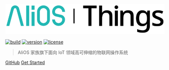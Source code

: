 ![logo](../_media/icon.svg)

[![build](https://img.shields.io/travis/alibaba/AliOS-Things/master.svg?style=flat-square)](https://github.com/alibaba/AliOS-Things)
[![version](https://img.shields.io/github/tag/alibaba/AliOS-Things.svg?style=flat-square)](https://github.com/alibaba/AliOS-Things)
[![license](https://img.shields.io/github/license/alibaba/AliOS-Things.svg?style=flat-square)](https://github.com/alibaba/AliOS-Things)

> AliOS 家族旗下面向 IoT 领域高可伸缩的物联网操作系统

[GitHub](https://github.com/alibaba/AliOS-Things)
[Get Started](#alios-things)

